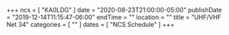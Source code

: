 +++
ncs = [ "KA0LDG" ]
date = "2020-08-23T21:00:00-05:00"
publishDate = "2019-12-14T11:15:47-06:00"
endTime = ""
location = ""
title = "UHF/VHF Net 34"
categories = [ "" ]
dates = [ "NCS Schedule" ]
+++
